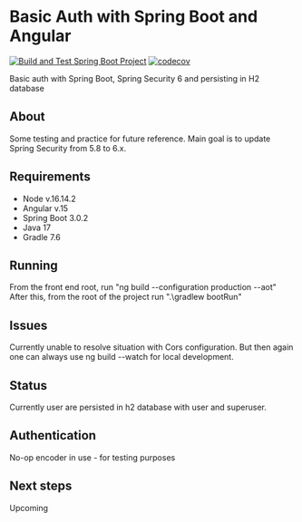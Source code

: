 # Basic Auth with Spring Boot and Angular
[![Build and Test Spring Boot Project](https://github.com/SJarno/basicauthpersistance/actions/workflows/gradle.yml/badge.svg)](https://github.com/SJarno/basicauthpersistance/actions/workflows/gradle.yml)
[![codecov](https://codecov.io/gh/SJarno/basicauthpersistance/branch/main/graph/badge.svg?token=I86BGDVMV8)](https://codecov.io/gh/SJarno/basicauthpersistance)

Basic auth with Spring Boot, Spring Security 6 and persisting in H2 database

## About
Some testing and practice for future reference. Main goal is to update Spring Security from 5.8 to 6.x.

## Requirements
- Node v.16.14.2
- Angular v.15
- Spring Boot 3.0.2
- Java 17
- Gradle 7.6

## Running
From the front end root, run "ng build --configuration production --aot"
After this, from the root of the project run ".\gradlew bootRun"

## Issues
Currently unable to resolve situation with Cors configuration. But then again one can always use ng build --watch for local development.

## Status
Currently user are persisted in h2 database with user and superuser. 


## Authentication
No-op encoder in use - for testing purposes

## Next steps
Upcoming
